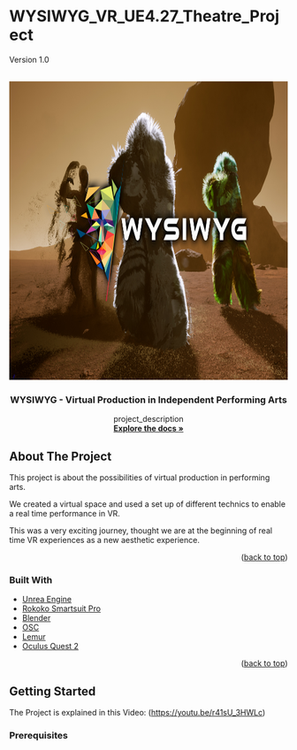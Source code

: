 # WYSIWYG_VR_UE4.27_Theatre_Project
 Version 1.0

<!-- PROJECT LOGO -->
<br />
<div align="center">
  <a href="https://github.com/circat/WYSIWYG_VR_UE4.27_Theatre_Project">
    <img src="ProjectLogo/WorkshopCover.jpg" alt="Logo" width="800" height="540">
  </a>


<h3 align="center">WYSIWYG - Virtual Production in Independent Performing Arts</h3>

  <p align="center">
    project_description
    <br />
    <a href="https://github.com/circat/WYSIWYG_VR_UE4.27_Theatre_Project"><strong>Explore the docs »</strong></a>
    <br />

  </p>
</div>

<!-- ABOUT THE PROJECT -->
## About The Project

This project is about the possibilities of virtual production in performing arts.

We created a virtual space and used a set up of different technics to enable a real time performance in VR. 

This was a very exciting journey, thought we are at the beginning of real time VR experiences as a new aesthetic experience. 

<p align="right">(<a href="#top">back to top</a>)</p>



### Built With

* [Unrea Engine](https://www.epicgames.com/)
* [Rokoko Smartsuit Pro](https://www.rokoko.com/)
* [Blender](https://www.blender.org/)
* [OSC](https://de.wikipedia.org/wiki/Open_Sound_Control)
* [Lemur](https://liine.net/en/products/lemur/)
* [Oculus Quest 2](https://www.oculus.com/quest-2/)


<p align="right">(<a href="#top">back to top</a>)</p>



<!-- GETTING STARTED -->
## Getting Started

The Project is explained in this Video: (https://youtu.be/r41sU_3HWLc)

### Prerequisites
